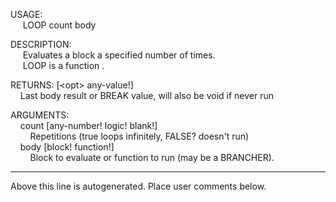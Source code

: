 USAGE:  
&nbsp;&nbsp;&nbsp;&nbsp;&nbsp;LOOP&nbsp;count&nbsp;body&nbsp;  
  
DESCRIPTION:  
&nbsp;&nbsp;&nbsp;&nbsp;&nbsp;Evaluates&nbsp;a&nbsp;block&nbsp;a&nbsp;specified&nbsp;number&nbsp;of&nbsp;times.  
&nbsp;&nbsp;&nbsp;&nbsp;&nbsp;LOOP&nbsp;is&nbsp;a&nbsp;function&nbsp;.  
  
RETURNS:&nbsp;[&lt;opt&gt;&nbsp;any-value!]  
&nbsp;&nbsp;&nbsp;&nbsp;Last&nbsp;body&nbsp;result&nbsp;or&nbsp;BREAK&nbsp;value,&nbsp;will&nbsp;also&nbsp;be&nbsp;void&nbsp;if&nbsp;never&nbsp;run  
  
ARGUMENTS:  
&nbsp;&nbsp;&nbsp;&nbsp;count&nbsp;[any-number!&nbsp;logic!&nbsp;blank!]  
&nbsp;&nbsp;&nbsp;&nbsp;&nbsp;&nbsp;&nbsp;&nbsp;Repetitions&nbsp;(true&nbsp;loops&nbsp;infinitely,&nbsp;FALSE?&nbsp;doesn't&nbsp;run)  
&nbsp;&nbsp;&nbsp;&nbsp;body&nbsp;[block!&nbsp;function!]  
&nbsp;&nbsp;&nbsp;&nbsp;&nbsp;&nbsp;&nbsp;&nbsp;Block&nbsp;to&nbsp;evaluate&nbsp;or&nbsp;function&nbsp;to&nbsp;run&nbsp;(may&nbsp;be&nbsp;a&nbsp;BRANCHER).  
___
Above this line is autogenerated. Place user comments below.